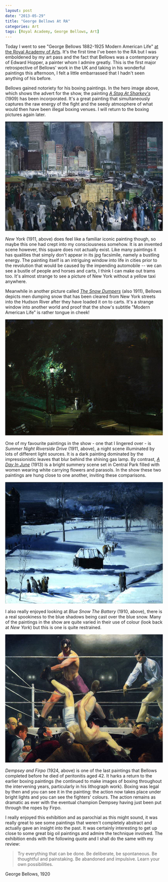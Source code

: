 ```yaml
---
layout: post
date: "2013-05-29"
title: "George Bellows At RA"
categories: Art
tags: [Royal Academy, George Bellows, Art]
---
```


Today I went to see "George Bellows 1882-1925 Modern American Life" [at the Royal Academy of Arts](http://www.royalacademy.org.uk/exhibitions/george-bellows/). It's the first time I've been to the RA but I was emboldened by my art pass and the fact that Bellows was a contemporary of Edward Hopper, a painter whom I admire greatly. This is the first major retrospective of Bellows' work in the UK and taking in his wonderful paintings this afternoon, I felt a little embarrassed that I hadn't seen anything of his before.

Bellows gained notoriety for his boxing paintings. In the hero image above, which shows the advert for the show, the painting [_A Stag At Sharkey's_](https://www.artfinder.com/story/george-bellows-stag-at-sharkeys-1909/) (1909) has been incorporated. It's a great painting that simultaneously captures the raw energy of the fight and the seedy atmosphere of what would then have been illegal boxing venues. I will return to the boxing pictures again later.

![George Bellows, New York](/assets/images/other/George_Bellows_New_York.jpg)

_New York_ (1911, above) does feel like a familiar iconic painting though, so maybe this one had crept into my consciousness somehow. It is an invented scene however, this square does not actually exist. Like many paintings it has qualities that simply don't appear in its jpg facsimile, namely a bustling energy. The painting itself is an intriguing window into life in cities prior to the revolution that would be caused by the impending automobile -- we can see a bustle of people and horses and carts, I think I can make out trams too. It's almost strange to see a picture of New York without a yellow taxi anywhere.

Meanwhile in another picture called [_The Snow Dumpers_](http://commons.wikimedia.org/wiki/File:George_Wesley_Bellows_-_Snow_Dumpers_(1911).jpg) (also 1911), Bellows depicts men dumping snow that has been cleared from New York streets into the Hudson River after they have loaded it on to carts. It's a strange window into another world and proof that the show's subtitle "Modern American Life" is rather tongue in cheek!

![George Bellows, Summer Night Riverside Drive](/assets/images/other/George_Bellows_Summer_Night_Riverside_Drive.jpg)

One of my favourite paintings in the show - one that I lingered over - is _Summer Night Riverside Drive_ (1911, above), a night scene illuminated by lots of different light sources. It is a dark painting dominated by the impressionistic leaves that blur behind the shining gas lamp. By contrast, [_A Day In June_](http://www.dia.org/object-info/82f9be1b-4e32-4e2e-83c7-4da046833463.aspx) (1913) is a bright summery scene set in Central Park filled with women wearing white carrying flowers and parasols. In the show these two paintings are hung close to one another, inviting these comparisons.

![George Bellows, Blue Snow](/assets/images/other/George_Bellows_Blue_Snow.jpg)

I also really enjoyed looking at _Blue Snow The Battery_ (1910, above), there is a real spookiness to the blue shadows being cast over the blue snow. Many of the paintings in the show are quite varied in their use of colour (look back at _New York_) but this is one is quite restrained.

![George Bellows, Dempsey and Firpo](/assets/images/other/George_Bellows_Dempsey_and_Firpo.jpg)

_Dempsey and Firpo_ (1924, above) is one of the last paintings that Bellows completed before he died of peritonitis aged 42. It harks a return to the earlier boxing paintings (he continued to make images of boxing throughout the intervening years, particularly in his lithograph work). Boxing was legal by then and you can see it in the painting: the action now takes place under bright lights and you can see the fighters' colours. The action remains as dramatic as ever with the eventual champion Dempsey having just been put through the ropes by Firpo.

I really enjoyed this exhibition and as parochial as this might sound, it was really great to see some paintings that weren't completely abstract and actually gave an insight into the past. It was certainly interesting to get up close to some great big oil paintings and admire the technique involved. The exhibition ends with the following quote and I shall do the same with my review:

> Try everything that can be done. Be deliberate, be spontaneous. Be thoughtful and painstaking. Be abandoned and impulsive. Learn your own possibilities.

George Bellows, 1920